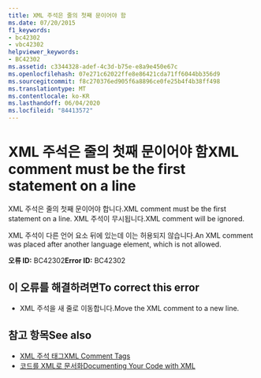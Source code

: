 ```yaml
---
title: XML 주석은 줄의 첫째 문이어야 함
ms.date: 07/20/2015
f1_keywords:
- bc42302
- vbc42302
helpviewer_keywords:
- BC42302
ms.assetid: c3344328-adef-4c3d-b75e-e8a9e450e67c
ms.openlocfilehash: 07e271c62022ffe8e86421cda71ff6044bb356d9
ms.sourcegitcommit: f8c270376ed905f6a8896ce0fe25b4f4b38ff498
ms.translationtype: MT
ms.contentlocale: ko-KR
ms.lasthandoff: 06/04/2020
ms.locfileid: "84413572"
---
```

# <a name="xml-comment-must-be-the-first-statement-on-a-line"></a><span data-ttu-id="de5d6-102">XML 주석은 줄의 첫째 문이어야 함</span><span class="sxs-lookup"><span data-stu-id="de5d6-102">XML comment must be the first statement on a line</span></span>
<span data-ttu-id="de5d6-103">XML 주석은 줄의 첫째 문이어야 합니다.</span><span class="sxs-lookup"><span data-stu-id="de5d6-103">XML comment must be the first statement on a line.</span></span> <span data-ttu-id="de5d6-104">XML 주석이 무시됩니다.</span><span class="sxs-lookup"><span data-stu-id="de5d6-104">XML comment will be ignored.</span></span>  
  
 <span data-ttu-id="de5d6-105">XML 주석이 다른 언어 요소 뒤에 있는데 이는 허용되지 않습니다.</span><span class="sxs-lookup"><span data-stu-id="de5d6-105">An XML comment was placed after another language element, which is not allowed.</span></span>  
  
 <span data-ttu-id="de5d6-106">**오류 ID:** BC42302</span><span class="sxs-lookup"><span data-stu-id="de5d6-106">**Error ID:** BC42302</span></span>  
  
## <a name="to-correct-this-error"></a><span data-ttu-id="de5d6-107">이 오류를 해결하려면</span><span class="sxs-lookup"><span data-stu-id="de5d6-107">To correct this error</span></span>  
  
- <span data-ttu-id="de5d6-108">XML 주석을 새 줄로 이동합니다.</span><span class="sxs-lookup"><span data-stu-id="de5d6-108">Move the XML comment to a new line.</span></span>  
  
## <a name="see-also"></a><span data-ttu-id="de5d6-109">참고 항목</span><span class="sxs-lookup"><span data-stu-id="de5d6-109">See also</span></span>

- [<span data-ttu-id="de5d6-110">XML 주석 태그</span><span class="sxs-lookup"><span data-stu-id="de5d6-110">XML Comment Tags</span></span>](../language-reference/xmldoc/index.md)
- [<span data-ttu-id="de5d6-111">코드를 XML로 문서화</span><span class="sxs-lookup"><span data-stu-id="de5d6-111">Documenting Your Code with XML</span></span>](../programming-guide/program-structure/documenting-your-code-with-xml.md)
